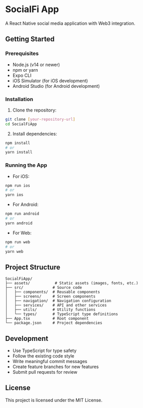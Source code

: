 # SocialFi App

A React Native social media application with Web3 integration.

## Getting Started

### Prerequisites

- Node.js (v14 or newer)
- npm or yarn
- Expo CLI
- iOS Simulator (for iOS development)
- Android Studio (for Android development)

### Installation

1. Clone the repository:
```bash
git clone [your-repository-url]
cd SocialFiApp
```

2. Install dependencies:
```bash
npm install
# or
yarn install
```

### Running the App

- For iOS:
```bash
npm run ios
# or
yarn ios
```

- For Android:
```bash
npm run android
# or
yarn android
```

- For Web:
```bash
npm run web
# or
yarn web
```

## Project Structure

```
SocialFiApp/
├── assets/           # Static assets (images, fonts, etc.)
├── src/             # Source code
│   ├── components/  # Reusable components
│   ├── screens/     # Screen components
│   ├── navigation/  # Navigation configuration
│   ├── services/    # API and other services
│   ├── utils/       # Utility functions
│   └── types/       # TypeScript type definitions
├── App.tsx          # Root component
└── package.json     # Project dependencies
```

## Development

- Use TypeScript for type safety
- Follow the existing code style
- Write meaningful commit messages
- Create feature branches for new features
- Submit pull requests for review

## License

This project is licensed under the MIT License.
